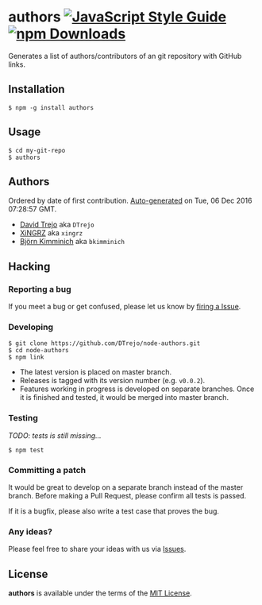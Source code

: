 # authors [![JavaScript Style Guide](https://img.shields.io/badge/code%20style-standard-brightgreen.svg)](http://standardjs.com/) [![npm Downloads](https://img.shields.io/npm/dm/authors.svg)](https://www.npmjs.com/package/authors)

Generates a list of authors/contributors of an git repository with GitHub links.

## Installation

```
$ npm -g install authors
```


## Usage

```
$ cd my-git-repo
$ authors
```

## Authors

Ordered by date of first contribution. [Auto-generated](https://github.com/dtrejo/node-authors) on Tue, 06 Dec 2016 07:28:57 GMT.

- [David Trejo](https://github.com/DTrejo) aka `DTrejo`
- [XiNGRZ](https://github.com/xingrz) aka `xingrz`
- [Björn Kimminich](https://github.com/bkimminich) aka `bkimminich`

## Hacking

### Reporting a bug

If you meet a bug or get confused, please let us know by [firing a Issue](https://github.com/DTrejo/node-authors/issues/new).

### Developing

```
$ git clone https://github.com/DTrejo/node-authors.git
$ cd node-authors
$ npm link
```

- The latest version is placed on master branch.
- Releases is tagged with its version number (e.g. `v0.0.2`).
- Features working in progress is developed on separate branches. Once it is finished and tested, it would be merged into master branch.

### Testing

_TODO: tests is still missing..._

```
$ npm test
```

### Committing a patch

It would be great to develop on a separate branch instead of the master branch. Before making a Pull Request, please confirm all tests is passed.

If it is a bugfix, please also write a test case that proves the bug.

### Any ideas?

Please feel free to share your ideas with us via [Issues](https://github.com/DTrejo/node-authors/issues).


## License

**authors** is available under the terms of the [MIT License](LICENSE).
